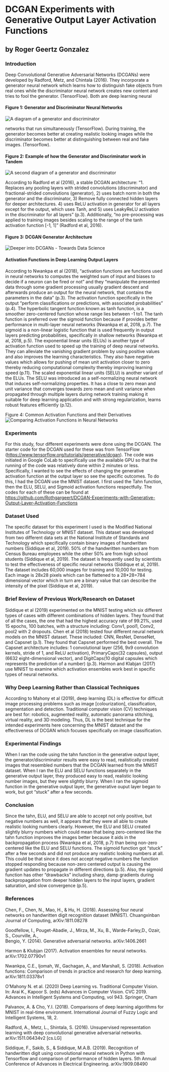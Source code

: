 # DCGAN Experiments with Generative Output Layer Activation Functions
## by Roger Geertz Gonzalez

### Introduction

Deep Convolutional Generative Adversarial Networks (DCGANs) were developed by Radford, Metz, and Chintala (2016). They incorporate a generator neural network which learns how to distinguish fake objects from real ones while the discriminator neural network creates new content and tries to fool the generator. (TensorFlow). Both are deep learning neural 

#### Figure 1: Generator and Discriminator Neural Networks
![A diagram of a generator and discriminator](https://www.tensorflow.org/tutorials/generative/images/gan1.png)

networks that run simultaneously (TensorFlow). During training, the generator becomes better at creating realistic looking images while the discriminator becomes better at distinguishing between real and fake images. (Tensorflow).

#### Figure 2: Example of how the Generator and Discriminator work in Tandem
![A second diagram of a generator and discriminator](https://www.tensorflow.org/tutorials/generative/images/gan2.png)
 


According to Radford et al (2016), a stable DCGAN architecture: “1. Replaces any pooling layers with strided convolutions (discriminator) and fractional-strided convolutions (generator), 2) uses batch norm in both the generator and the discriminator, 3) Remove fully connected hidden layers for deeper architectures. 4) uses ReLU activation in generator for all layers except for the output, which uses Tanh, and 5) uses LeakyReLU activation in the discriminator for all layers” (p.3). Additionally, “no pre-processing was applied to training images besides scaling to the range of the tanh activation function [-1, 1]” (Radford et al, 2016). 





#### Figure 3: DCGAN Generator Architecture
![Deeper into DCGANs - Towards Data Science](https://miro.medium.com/max/2504/1*5ALjnfAqwcWbOsledTBXsw.png)
 

#### Activation Functions in Deep Learning Output Layers
According to Nwankpa et al (2018), “activation functions are functions used in neural networks to computes the weighted sum of input and biases to  decide  if  a  neuron  can  be  fired  or  not” and  they “manipulate  the  presented  data  through  some  gradient  processing  usually gradient descent and afterwards produce an output for the neural network, that contains the parameters in the data” (p.3). The activation function specifically in the output “perform classifications or predictions, with associated probabilities” (p.4). 
The hyperbolic tangent function known as tanh function, is a smoother zero-centered  function  whose  range  lies  between  -1  to1. The tanh function is preferred over the sigmoid function because if provides better performance in multi-layer neural networks (Nwankpa et al, 2018, p.7). The sigmoid is a non-linear logistic function that is used frequently in output layers predicting probabilities, specifically in shallow networks (Nwankpa et al, 2018, p.5). The exponential linear units (ELUs) is another type of activation function used to speed up the training of deep neural networks. They can alleviate the vanishing gradient problem by  using positive  values  and  also  improves  the  learning  characteristics. They also have negative  values  which  allows for  pushing  of  mean  unit  activation  closer  to  zero  thereby  reducing  computational  complexity  thereby  improving  learning speed (p.11). The scaled exponential  linear units (SELU)  is  another  variant  of  the  ELUs. The SELU was introduced as a self-normalizing neural network that induces self-normalizing properties. It has a close to zero mean and unit variance that converges towards zero mean and unit  variance  when  propagated  through  multiple  layers  during  network  training making  it  suitable  for  deep  learning application and with strong regularization, learns robust features efficiently (p.12).

Figure 4: Common Activation Functions and their Derivatives
![Comparing Activation Functions in Neural Networks](https://miro.medium.com/max/1215/1*3HV9Es0CMHUuLqBoG4XjYQ.png)
  

### Experiments
For this study, four different experiments were done using the DCGAN. The starter code for the DCGAN used for these was from TensorFlow (https://www.tensorflow.org/tutorials/generative/dcgan). The code was initiated in Google CoLab to specifically use the available GPU so that the running of the code was relatively done within 2 minutes or less. Specifically, I wanted to see the effects of changing the generative activation function at the output layer so see the specific outcomes. To do this, I had the DCGAN use the MNIST dataset. I first used the Tahn function, then the ELU, SELU, and Sigmoid activation functions respectfully. The codes for each of these can be found at https://github.com/Rothgargeert/DCGAN-Experiments-with-Generative-Output-Layer-Activation-Functions

### Dataset Used
The specific dataset for this experiment I used is the Modified National Institutes of Technology or MNIST dataset. This dataset was developed from two different data sets at the National Institute of Standards and Technology which specifically contain binary images of handwritten numbers (Siddique et al, 2019). 50% of the handwritten numbers are from Census Bureau employees while the other 50% are from high school students (Siddique et al, 2019). The dataset is frequently used by scientists to test the effectiveness of specific neural networks (Siddique et al, 2019). The dataset includes 60,000 images for training and 10,000 for testing. Each image is 28x28 pixels which can be flattened to a 28*28=784 dimensional vector which in turn are a binary value that can describe the intensity of the pixel (Siddique et al, 2019). 

### Brief Review of Previous Work/Research on Dataset
Siddique et al (2019) experimented on the MNIST testing which six different types of cases with different combinations of hidden layers. They found that of all the cases, the one that had the highest accuracy rate of 99.21%, used 15 epochs, 100 batches, with a structure including: Conv1, pool1, Conv2, pool2 with 2 dropouts. Chen et al (2018) tested four different neural network models on the MNIST dataset. These included: CNN, ResNet, DenseNet, and Capsnet (p.1). They found that Capsnet performed the best overall. The Capsnet architecture includes: 1 convolutional layer (256, 9x9 convolution kernels, stride of 1, and ReLU activation), PrimaryCaps(32 capsules), output (6632 eight-dimensional vector), and DigitCaps(10 digital capsules which represents the prediction of a number) (p.3). Harmon and Klabjan (2017) use MNIST to examine which activation ensembles work best in specific types of neural networks.

### Why Deep Learning Rather than Classical Techniques
According to Mahony et al (2019), deep learning (DL) is effective for difficult image processing problems such as image [colourization], classification, segmentation and detection. Traditional computer vision (CV) techniques are best for: robotics, augmented reality, automatic panorama stitching, virtual reality, and 3D modeling. Thus, DL is the best technique for the intended experiments here concerning the MNIST dataset and the effectiveness of DCGAN which focuses specifically on image classification.

### Experimental Findings
When I ran the code using the tahn function in the generative output layer, the generator/discriminator results were easy to read, realistically created images that resembled numbers that the DCGAN learned from the MNIST dataset. When I ran the ELU and SELU functions separately in the generative output layer, they produced easy to read, realistic looking number images, but they were slightly blurry. When I ran the sigmoid function in the generative output layer, the generative ouput layer began to work, but got “stuck” after a few seconds.

### Conclusion
Since the tahn, ELU, and SELU are able to accept not only positive, but negative numbers as well, it appears that they were all able to create realistic looking numbers clearly. However, the ELU and SELU created slightly blurry numbers which could mean that being zero-centered like the tahn function improves the images better because it aids in the backpropagation process (Nwankpa et al, 2018, p.7) than being non-zero centered like the ELU and SELU functions. The sigmoid function got “stuck” after a few seconds and did not produce any realistic looking numbers at all. This could be that since it does not accept negative numbers the function stopped responding because non-zero centered output is causing the gradient updates to propagate in different  directions (p.5). Also, the sigmoid function has other “drawbacks” including sharp, damp gradients during backpropagation from deeper hidden layers to the input layers, gradient saturation, and slow convergence (p.5).

### References

Chen, F., Chen, N., Mao, H., & Hu, H. (2018). Assessing four neural networks on handwritten 
digit recognition dataset (MNIST). Chuangxinban Journal of Computing, arXiv:1811.08278

Goodfellow, I.,  Pouget-Abadie, J., Mirza, M., Xu, B., Warde-Farley,D., Ozair, S., Courville, A.,  
Bengio, Y. (2014). Generative adversarial networks. arXiv:1406.2661

Harmon & Klubjan (2017). Activation ensembles for neural networks. arXiv:1702.07790v1

Nwankpa, C.E., Ijomah, W., Gachagan, A., and Marshall, S. (2018). Activation functions: 
Comparison of trends in practice and research for deep learning. arXiv:1811.03378v1 

O’Mahony N. et al. (2020) Deep Learning vs. Traditional Computer Vision. In: Arai K., Kapoor S. 
(eds) Advances in Computer Vision. CVC 2019. Advances in Intelligent Systems and Computing, vol 943. Springer, Cham

Palvanov, A. & Cho, Y.I. (2018). Comparisons of deep learning algorithms for MNIST in real-time 
environment. International Journal of Fuzzy Logic and Intelligent Systems, 18, 2.

Radford, A., Metz, L., Shintala, S. (2016). Unsupervised representation learning with deep 
convolutional generative adversarial networks. arXiv:1511.06434v2 [cs.LG]

Siddique, F.,  Sakib, S., & Siddique, M.A.B. (2019). Recognition of handwritten digit using 
convolutional neural network in Python with Tensorflow and comparison of performance of hidden layers. 5th Annual Conference of Advances in Electrical Engineering. arXiv:1909.08490


 
